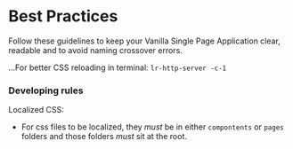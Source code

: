 # Best Practices
Follow these guidelines to keep your Vanilla Single Page Application clear, readable and to avoid naming crossover errors.

...For better CSS reloading in terminal:
`lr-http-server -c-1`

### Developing rules

Localized CSS:
- For css files to be localized, they *must* be in either `compontents` or  `pages`  folders and those folders *must* sit at the root.
